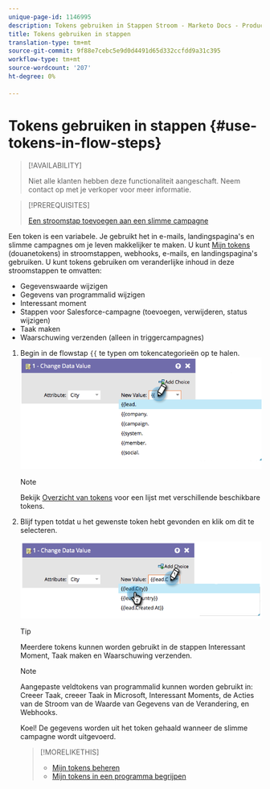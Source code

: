 ```yaml
---
unique-page-id: 1146995
description: Tokens gebruiken in Stappen Stroom - Marketo Docs - Productdocumentatie
title: Tokens gebruiken in stappen
translation-type: tm+mt
source-git-commit: 9f88e7cebc5e9d0d4491d65d332ccfdd9a31c395
workflow-type: tm+mt
source-wordcount: '207'
ht-degree: 0%

---
```



# Tokens gebruiken in stappen {#use-tokens-in-flow-steps}

>[!AVAILABILITY]
>
>Niet alle klanten hebben deze functionaliteit aangeschaft. Neem contact op met je verkoper voor meer informatie.

>[!PREREQUISITES]
>
>[Een stroomstap toevoegen aan een slimme campagne](/help/marketo/product-docs/core-marketo-concepts/smart-campaigns/flow-actions/add-a-flow-step-to-a-smart-campaign.md)

Een token is een variabele. Je gebruikt het in e-mails, landingspagina&#39;s en slimme campagnes om je leven makkelijker te maken. U kunt [Mijn tokens](/help/marketo/product-docs/core-marketo-concepts/programs/tokens/understanding-my-tokens-in-a-program.md) (douanetokens) in stroomstappen, webhooks, e-mails, en landingspagina&#39;s gebruiken. U kunt tokens gebruiken om veranderlijke inhoud in deze stroomstappen te omvatten:

* Gegevenswaarde wijzigen
* Gegevens van programmalid wijzigen
* Interessant moment
* Stappen voor Salesforce-campagne (toevoegen, verwijderen, status wijzigen)
* Taak maken
* Waarschuwing verzenden (alleen in triggercampagnes)

1. Begin in de flowstap `{{` te typen om tokencategorieën op te halen. ![](assets/image2014-9-22-14-3a3-3a17.png)

   >[!NOTE]
   >
   >Bekijk [Overzicht van tokens](/help/marketo/product-docs/demand-generation/landing-pages/personalizing-landing-pages/tokens-overview.md) voor een lijst met verschillende beschikbare tokens.

1. Blijf typen totdat u het gewenste token hebt gevonden en klik om dit te selecteren.

   ![](assets/image2014-9-22-14-3a3-3a48.png)

   >[!TIP]
   >
   >Meerdere tokens kunnen worden gebruikt in de stappen Interessant Moment, Taak maken en Waarschuwing verzenden.

   >[!NOTE]
   >
   >Aangepaste veldtokens van programmalid kunnen worden gebruikt in: Creeer Taak, creeer Taak in Microsoft, Interessant Moments, de Acties van de Stroom van de Waarde van Gegevens van de Verandering, en Webhooks.

   Koel! De gegevens worden uit het token gehaald wanneer de slimme campagne wordt uitgevoerd.

   >[!MORELIKETHIS]
   >
   >* [Mijn tokens beheren](/help/marketo/product-docs/core-marketo-concepts/programs/tokens/managing-my-tokens.md)
   >* [Mijn tokens in een programma begrijpen](/help/marketo/product-docs/core-marketo-concepts/programs/tokens/understanding-my-tokens-in-a-program.md)

